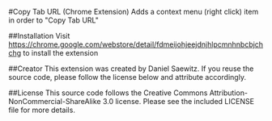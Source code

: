 #Copy Tab URL (Chrome Extension)
Adds a context menu (right click) item in order to "Copy Tab URL"

##Installation
Visit <https://chrome.google.com/webstore/detail/fdmeijohjeejdnjhlpcmnhnbcbjchchg> to install the extension

##Creator
This extension was created by Daniel Saewitz. If you reuse the source code, please follow the license below and attribute accordingly.

##License
This source code follows the Creative Commons Attribution-NonCommercial-ShareAlike 3.0 license.  Please see the included LICENSE file for more details.
